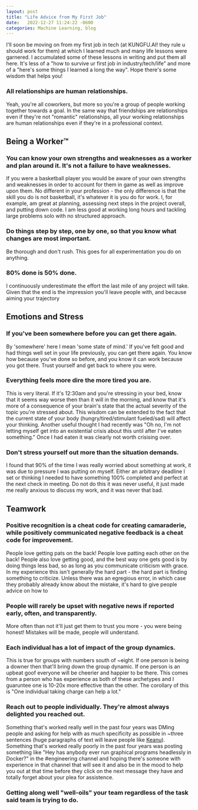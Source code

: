 ```yaml
---
layout: post
title: "Life Advice from My First Job"
date:   2022-12-27 11:24:22 -0600
categories: Machine Learning, blog
---
```


I'll soon be moving on from my first job in tech (at KUNGFU.AI! they rule u should work for them) at which I learned much and many life lessons were garnered. I accumulated some of these lessons in writing and put them all here. It's less of a "how to survive ur first job in industry/tech/life" and more of a "here's some things I learned a long the way". Hope there's some wisdom that helps you!

### All relationships are human relationships. 
Yeah, you're all coworkers, but more so you're a group of people working together towards a goal. In the same way that friendships are relationships even if they're not "romantic" relationships, all your working relationships are human relationships even if they're in a professional context. 


## Being a Worker™
### You can know your own strengths and weaknesses as a worker and plan around it. It's not a failure to have weaknesses.
If you were a basketball player you would be aware of your own strengths and weaknesses in order to account for them in game as well as improve upon them. No different in your profession - the only difference is that the skill you do is not basketball, it's whatever it is you do for work. I, for example, am great at planning, assessing next steps in the project overall, and putting down code. I am less good at working long hours and tackling large problems solo with no structured approach.

### Do things step by step, one by one, so that you know what changes are most important.
Be thorough and don't rush. This goes for all experimentation you do on anything.
### 80% done is 50% done.
I continuously underestimate the effort the last mile of any project will take. Given that the end is the impression you'll leave people with, and because aiming your trajectory  

## Emotions and Stress 
### If you've been somewhere before you can get there again.
By 'somewhere' here I mean 'some state of mind.' If you've felt good and had things well set in your life previously, you can get there again. You know how because you've done so before, and you know it can work because you got there. Trust yourself and get back to where you were.

### Everything feels more dire the more tired you are.
This is very literal. If it's 12:30am and you're stressing in your bed, know that it seems way worse then than it will in the morning, and know that it's more of a consequence of your brain's state that the actual severity of the topic you're stressed about. This wisdom can be extended to the fact that the current state of your body (hungry/tired/stimulant fueled/sad) will affect your thinking. Another useful thought I had recently was "Oh no, I'm not letting myself get into an existential crisis about this until after I've eaten something." Once I had eaten it was clearly not worth crisising over.  

### Don't stress yourself out more than the situation demands.
I found that 90% of the time I was really worried about something at work, it was due to pressure I was putting on myself. Either an arbitrary deadline I set or thinking I needed to have something 100% completed and perfect at the next check in meeting. Do not do this it was never useful, it just made me really anxious to discuss my work, and it was never that bad. 


## Teamwork
### Positive recognition is a cheat code for creating camaraderie, while positively communicated negative feedback is a cheat code for improvement.
People love getting pats on the back! People love patting each other on the back! People also love getting good, and the best way one gets good is by doing things less bad, so as long as you communicate criticism with grace. In my experience this isn't generally the hard part - the hard part is finding something to criticize. Unless there was an egregious error, in which case they probably already know about the mistake, it's hard to give people advice on how to   

### People will rarely be upset with negative news if reported early, often, and transparently.
More often than not it'll just get them to trust you more - you were being honest! Mistakes will be made, people will understand.

### Each individual has a lot of impact of the group dynamics. 
This is true for groups with numbers south of ~eight. If one person is being a downer then that'll bring down the group dynamic. If one person is an upbeat goof everyone will be cheerier and happier to be there. This comes from a person who has experience as both of these archetypes and I guaruntee one is 10-20x more effective than the other. The corollary of this is "One individual taking charge can help a lot."

### Reach out to people individually. They're almost always delighted you reached out.
Something that's worked really well in the past four years was DMing people and asking for help with as much specificity as possible in ~three sentences (huge paragraphs of text will leave people like [Keanu](https://i.kym-cdn.com/entries/icons/facebook/000/034/711/Screen_Shot_2020-07-24_at_11.33.38_AM.jpg)). Something that's worked really poorly in the past four years was posting something like "Hey has anybody ever run graphical programs headlessly in Docker?" in the #engineering channel and hoping there's someone with experience in that channel that will see it and also be in the mood to help you out at that time before they click on the next message they have and totally forget about your plea for assistence.

### Getting along well "well-oils" your team regardless of the task said team is trying to do.